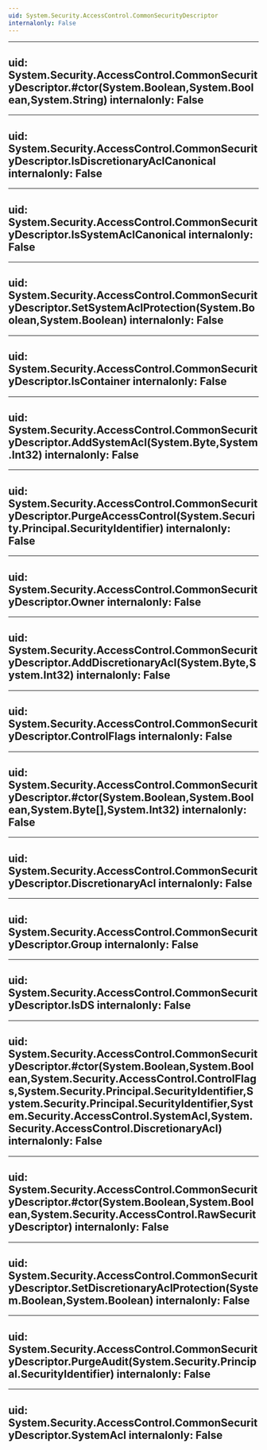 ```yaml
---
uid: System.Security.AccessControl.CommonSecurityDescriptor
internalonly: False
---
```


---
uid: System.Security.AccessControl.CommonSecurityDescriptor.#ctor(System.Boolean,System.Boolean,System.String)
internalonly: False
---

---
uid: System.Security.AccessControl.CommonSecurityDescriptor.IsDiscretionaryAclCanonical
internalonly: False
---

---
uid: System.Security.AccessControl.CommonSecurityDescriptor.IsSystemAclCanonical
internalonly: False
---

---
uid: System.Security.AccessControl.CommonSecurityDescriptor.SetSystemAclProtection(System.Boolean,System.Boolean)
internalonly: False
---

---
uid: System.Security.AccessControl.CommonSecurityDescriptor.IsContainer
internalonly: False
---

---
uid: System.Security.AccessControl.CommonSecurityDescriptor.AddSystemAcl(System.Byte,System.Int32)
internalonly: False
---

---
uid: System.Security.AccessControl.CommonSecurityDescriptor.PurgeAccessControl(System.Security.Principal.SecurityIdentifier)
internalonly: False
---

---
uid: System.Security.AccessControl.CommonSecurityDescriptor.Owner
internalonly: False
---

---
uid: System.Security.AccessControl.CommonSecurityDescriptor.AddDiscretionaryAcl(System.Byte,System.Int32)
internalonly: False
---

---
uid: System.Security.AccessControl.CommonSecurityDescriptor.ControlFlags
internalonly: False
---

---
uid: System.Security.AccessControl.CommonSecurityDescriptor.#ctor(System.Boolean,System.Boolean,System.Byte[],System.Int32)
internalonly: False
---

---
uid: System.Security.AccessControl.CommonSecurityDescriptor.DiscretionaryAcl
internalonly: False
---

---
uid: System.Security.AccessControl.CommonSecurityDescriptor.Group
internalonly: False
---

---
uid: System.Security.AccessControl.CommonSecurityDescriptor.IsDS
internalonly: False
---

---
uid: System.Security.AccessControl.CommonSecurityDescriptor.#ctor(System.Boolean,System.Boolean,System.Security.AccessControl.ControlFlags,System.Security.Principal.SecurityIdentifier,System.Security.Principal.SecurityIdentifier,System.Security.AccessControl.SystemAcl,System.Security.AccessControl.DiscretionaryAcl)
internalonly: False
---

---
uid: System.Security.AccessControl.CommonSecurityDescriptor.#ctor(System.Boolean,System.Boolean,System.Security.AccessControl.RawSecurityDescriptor)
internalonly: False
---

---
uid: System.Security.AccessControl.CommonSecurityDescriptor.SetDiscretionaryAclProtection(System.Boolean,System.Boolean)
internalonly: False
---

---
uid: System.Security.AccessControl.CommonSecurityDescriptor.PurgeAudit(System.Security.Principal.SecurityIdentifier)
internalonly: False
---

---
uid: System.Security.AccessControl.CommonSecurityDescriptor.SystemAcl
internalonly: False
---
